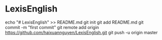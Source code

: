 # LexisEnglish
echo "# LexisEnglish" >> README.md
git init
git add README.md
git commit -m "first commit"
git remote add origin https://github.com/haixuannguyen/LexisEnglish.git
git push -u origin master
